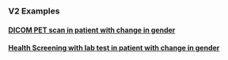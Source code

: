 
<!-- Updates based on Jira tickets 
Date             Jira ticket        Updated by                   Comment



-->

### V2 Examples

#### [DICOM PET scan in patient with change in gender](v2dicom_use_case.html)

#### [Health Screening with lab test in patient with change in gender](v2health_maintanence_use_case.html)

